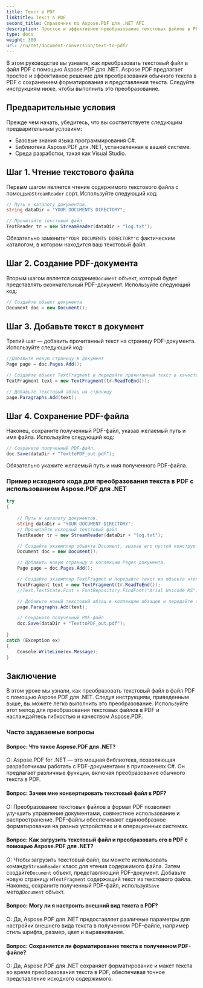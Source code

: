 ```yaml
---
title: Текст в PDF
linktitle: Текст в PDF
second_title: Справочник по Aspose.PDF для .NET API
description: Простое и эффективное преобразование текстовых файлов в PDF с помощью Aspose.PDF для .NET.
type: docs
weight: 300
url: /ru/net/document-conversion/text-to-pdf/
---
```

В этом руководстве вы узнаете, как преобразовать текстовый файл в файл PDF с помощью Aspose.PDF для .NET. Aspose.PDF предлагает простое и эффективное решение для преобразования обычного текста в PDF с сохранением форматирования и представления текста. Следуйте инструкциям ниже, чтобы выполнить это преобразование.

## Предварительные условия
Прежде чем начать, убедитесь, что вы соответствуете следующим предварительным условиям:

- Базовые знания языка программирования C#.
- Библиотека Aspose.PDF для .NET, установленная в вашей системе.
- Среда разработки, такая как Visual Studio.

## Шаг 1. Чтение текстового файла
 Первым шагом является чтение содержимого текстового файла с помощью`StreamReader` сорт. Используйте следующий код:

```csharp
// Путь к каталогу документов.
string dataDir = "YOUR DOCUMENTS DIRECTORY";

// Прочитайте текстовый файл
TextReader tr = new StreamReader(dataDir + "log.txt");
```

 Обязательно замените`"YOUR DOCUMENTS DIRECTORY"`с фактическим каталогом, в котором находится ваш текстовый файл.

## Шаг 2. Создание PDF-документа
 Вторым шагом является создание`Document` объект, который будет представлять окончательный PDF-документ. Используйте следующий код:

```csharp
// Создайте объект документа
Document doc = new Document();
```

## Шаг 3. Добавьте текст в документ
Третий шаг — добавить прочитанный текст на страницу PDF-документа. Используйте следующий код:

```csharp
//Добавьте новую страницу в документ
Page page = doc.Pages.Add();

// Создайте объект TextFragment и передайте прочитанный текст в качестве аргумента.
TextFragment text = new TextFragment(tr.ReadToEnd());

// Добавьте текстовый абзац на страницу
page.Paragraphs.Add(text);
```

## Шаг 4. Сохранение PDF-файла
Наконец, сохраните полученный PDF-файл, указав желаемый путь и имя файла. Используйте следующий код:

```csharp
// Сохраните полученный PDF-файл.
doc.Save(dataDir + "TexttoPDF_out.pdf");
```

Обязательно укажите желаемый путь и имя полученного PDF-файла.

### Пример исходного кода для преобразования текста в PDF с использованием Aspose.PDF для .NET

```csharp
try
{
	
	// Путь к каталогу документов.
	string dataDir = "YOUR DOCUMENT DIRECTORY";
	// Прочитайте исходный текстовый файл
	TextReader tr = new StreamReader(dataDir + "log.txt");

	// Создайте экземпляр объекта Document, вызвав его пустой конструктор.
	Document doc = new Document();

	// Добавить новую страницу в коллекцию Pages документа.
	Page page = doc.Pages.Add();

	// Создайте экземпляр TextFragmet и передайте текст из объекта чтения его конструктору в качестве аргумента.
	TextFragment text = new TextFragment(tr.ReadToEnd());
	//Text.TextState.Font = FontRepository.FindFont("Arial Unicode MS");

	// Добавьте новый текстовый абзац в коллекцию абзацев и передайте объект TextFragment.
	page.Paragraphs.Add(text);

	// Сохраните полученный PDF-файл
	doc.Save(dataDir + "TexttoPDF_out.pdf"); 
	
}
catch (Exception ex)
{
	Console.WriteLine(ex.Message);
}
```

## Заключение
В этом уроке мы узнали, как преобразовать текстовый файл в файл PDF с помощью Aspose.PDF для .NET. Следуя инструкциям, приведенным выше, вы можете легко выполнить это преобразование. Используйте этот метод для преобразования текстовых файлов в PDF и наслаждайтесь гибкостью и качеством Aspose.PDF.

### Часто задаваемые вопросы

#### Вопрос: Что такое Aspose.PDF для .NET?

О: Aspose.PDF for .NET — это мощная библиотека, позволяющая разработчикам работать с PDF-документами в приложениях C#. Он предлагает различные функции, включая преобразование обычного текста в PDF.

#### Вопрос: Зачем мне конвертировать текстовый файл в PDF?

О: Преобразование текстовых файлов в формат PDF позволяет улучшить управление документами, совместное использование и распространение. PDF-файлы обеспечивают единообразное форматирование на разных устройствах и в операционных системах.

#### Вопрос: Как загрузить текстовый файл и преобразовать его в PDF с помощью Aspose.PDF для .NET?

О: Чтобы загрузить текстовый файл, вы можете использовать команду`StreamReader` класс для чтения содержимого файла. Затем создайте`Document` объект, представляющий PDF-документ. Добавьте новую страницу и`TextFragment` содержащий текст из текстового файла. Наконец, сохраните полученный PDF-файл, используя`Save` метод`Document` объект.

#### Вопрос: Могу ли я настроить внешний вид текста в PDF?

О: Да, Aspose.PDF для .NET предоставляет различные параметры для настройки внешнего вида текста в полученном PDF-файле, например стиль шрифта, размер, цвет и выравнивание.

#### Вопрос: Сохраняется ли форматирование текста в полученном PDF-файле?

О: Да, Aspose.PDF для .NET сохраняет форматирование и макет текста во время преобразования текста в PDF, обеспечивая точное представление исходного содержимого.